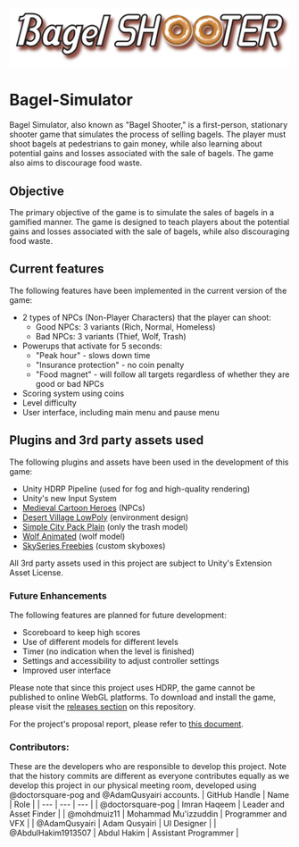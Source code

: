 ![bagel-shooter](https://github.com/mohdmuiz11/Bagel-Simulator/blob/main/Assets/Assets/Logo.png?raw=true)
# Bagel-Simulator
Bagel Simulator, also known as "Bagel Shooter," is a first-person, stationary shooter game that simulates the process of selling bagels. The player must shoot bagels at pedestrians to gain money, while also learning about potential gains and losses associated with the sale of bagels. The game also aims to discourage food waste.

 ## Objective
The primary objective of the game is to simulate the sales of bagels in a gamified manner. The game is designed to teach players about the potential gains and losses associated with the sale of bagels, while also discouraging food waste.

 ## Current features
The following features have been implemented in the current version of the game:
 - 2 types of NPCs (Non-Player Characters) that the player can shoot:
     - Good NPCs: 3 variants (Rich, Normal, Homeless)
     - Bad NPCs: 3 variants (Thief, Wolf, Trash)
 - Powerups that activate for 5 seconds:
     - "Peak hour" - slows down time
     - "Insurance protection" - no coin penalty
     - "Food magnet" - will follow all targets regardless of whether they are good or bad NPCs
 - Scoring system using coins
 - Level difficulty
 - User interface, including main menu and pause menu

 ## Plugins and 3rd party assets used
The following plugins and assets have been used in the development of this game:
 - Unity HDRP Pipeline (used for fog and high-quality rendering)
 - Unity's new Input System
 - [Medieval Cartoon Heroes](https://assetstore.unity.com/packages/3d/characters/medieval-cartoon-warriors-90079) (NPCs)
 - [Desert Village LowPoly](https://assetstore.unity.com/packages/3d/environments/desert-village-houses-lowpoly-200247) (environment design)
 - [Simple City Pack Plain](https://assetstore.unity.com/packages/3d/environments/urban/simple-city-pack-plain-100348) (only the trash model)
 - [Wolf Animated](https://assetstore.unity.com/packages/3d/characters/animals/wolf-animated-45505) (wolf model)
 - [SkySeries Freebies](https://assetstore.unity.com/packages/2d/textures-materials/sky/skybox-series-free-103633) (custom skyboxes)

All 3rd party assets used in this project are subject to Unity's Extension Asset License.

 ### Future Enhancements
 The following features are planned for future development:
 - Scoreboard to keep high scores
 - Use of different models for different levels
 - Timer (no indication when the level is finished)
 - Settings and accessibility to adjust controller settings
 - Improved user interface

Please note that since this project uses HDRP, the game cannot be published to online WebGL platforms. To download and install the game, please visit the [releases section](https://github.com/mohdmuiz11/Bagel-Simulator/releases) on this repository.

For the project's proposal report, please refer to [this document](https://docs.google.com/document/d/1agE4f3HnGTHvrfYDOT275bGPY4eOzRmY/edit?usp=sharing&ouid=102531622528573220978&rtpof=true&sd=true).

### Contributors:
These are the developers who are responsible to develop this project. Note that the history commits are different as everyone contributes equally as we develop this project in our physical meeting room, developed using @doctorsquare-pog and @AdamQusyairi accounts.
| GitHub Handle | Name | Role |
| --- | --- | --- |
| @doctorsquare-pog | Imran Haqeem | Leader and Asset Finder |
| @mohdmuiz11 | Mohammad Mu'izzuddin | Programmer and VFX |
| @AdamQusyairi | Adam Qusyairi | UI Designer |
| @AbdulHakim1913507 | Abdul Hakim | Assistant Programmer |
